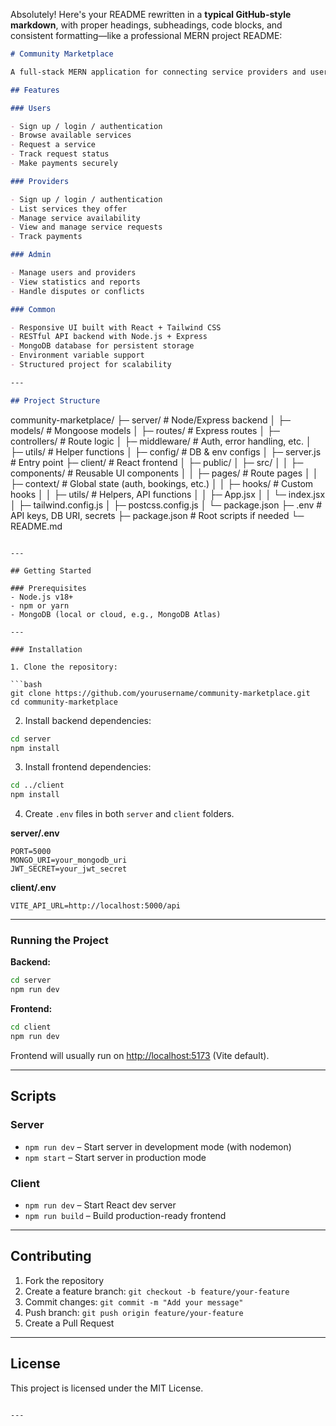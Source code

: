 Absolutely! Here's your README rewritten in a **typical GitHub-style markdown**, with proper headings, subheadings, code blocks, and consistent formatting—like a professional MERN project README:

```markdown
# Community Marketplace

A full-stack MERN application for connecting service providers and users in a local community. Users can request services, providers can offer services, and both parties can manage bookings and payments through the platform.

## Features

### Users

- Sign up / login / authentication
- Browse available services
- Request a service
- Track request status
- Make payments securely

### Providers

- Sign up / login / authentication
- List services they offer
- Manage service availability
- View and manage service requests
- Track payments

### Admin

- Manage users and providers
- View statistics and reports
- Handle disputes or conflicts

### Common

- Responsive UI built with React + Tailwind CSS
- RESTful API backend with Node.js + Express
- MongoDB database for persistent storage
- Environment variable support
- Structured project for scalability

---

## Project Structure
```

community-marketplace/
├─ server/ # Node/Express backend
│ ├─ models/ # Mongoose models
│ ├─ routes/ # Express routes
│ ├─ controllers/ # Route logic
│ ├─ middleware/ # Auth, error handling, etc.
│ ├─ utils/ # Helper functions
│ ├─ config/ # DB & env configs
│ ├─ server.js # Entry point
├─ client/ # React frontend
│ ├─ public/
│ ├─ src/
│ │ ├─ components/ # Reusable UI components
│ │ ├─ pages/ # Route pages
│ │ ├─ context/ # Global state (auth, bookings, etc.)
│ │ ├─ hooks/ # Custom hooks
│ │ ├─ utils/ # Helpers, API functions
│ │ ├─ App.jsx
│ │ └─ index.jsx
│ ├─ tailwind.config.js
│ ├─ postcss.config.js
│ └─ package.json
├─ .env # API keys, DB URI, secrets
├─ package.json # Root scripts if needed
└─ README.md

````

---

## Getting Started

### Prerequisites
- Node.js v18+
- npm or yarn
- MongoDB (local or cloud, e.g., MongoDB Atlas)

---

### Installation

1. Clone the repository:

```bash
git clone https://github.com/yourusername/community-marketplace.git
cd community-marketplace
````

2. Install backend dependencies:

```bash
cd server
npm install
```

3. Install frontend dependencies:

```bash
cd ../client
npm install
```

4. Create `.env` files in both `server` and `client` folders.

**server/.env**

```
PORT=5000
MONGO_URI=your_mongodb_uri
JWT_SECRET=your_jwt_secret
```

**client/.env**

```
VITE_API_URL=http://localhost:5000/api
```

---

### Running the Project

**Backend:**

```bash
cd server
npm run dev
```

**Frontend:**

```bash
cd client
npm run dev
```

Frontend will usually run on [http://localhost:5173](http://localhost:5173) (Vite default).

---

## Scripts

### Server

- `npm run dev` – Start server in development mode (with nodemon)
- `npm start` – Start server in production mode

### Client

- `npm run dev` – Start React dev server
- `npm run build` – Build production-ready frontend

---

## Contributing

1. Fork the repository
2. Create a feature branch: `git checkout -b feature/your-feature`
3. Commit changes: `git commit -m "Add your message"`
4. Push branch: `git push origin feature/your-feature`
5. Create a Pull Request

---

## License

This project is licensed under the MIT License.

```

---

```
